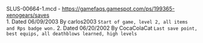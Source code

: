 SLUS-00664-1.mcd - https://gamefaqs.gamespot.com/ps/199365-xenogears/saves  
    1. Dated 06/09/2003 By carlos2003 `Start of game, level 2, all items and Rps badge won.`
    2. Dated 06/20/2002 By CocaColaCat `Last save point, best equips, all deathblows learned, high levels`